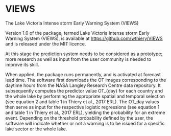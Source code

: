 # VIEWS
The Lake Victoria Intense storm Early Warning System (VIEWS)

Version 1.0 of the package, termed Lake Victoria Intense storm Early Warning System (VIEWS), is available at https://github.com/wthiery/VIEWS and is released under the MIT licence. 

At this stage the prediction system needs to be considered as a prototype; more research as well as input from the user community is needed to improve  its skill. 

When applied, the package runs permanently, and is activated at forecast lead time. The software first downloads the OT images corresponding to the daytime hours from the NASA Langley Research Centre data repository. It subsequently computes the predictor value OT_{day} for each country and the whole lake by performing the appropriate spatial and temporal selection (see equation 2 and table 1 in Thiery et al., 2017 ERL). The OT_day values then serve as input for the respective logistic regressions (see equation 1 and table 1 in Thiery et al., 2017 ERL), yielding the probability for an extreme event. Depending on the threshold probability defined by the user, the software will indicate whether or not a warning is to be issued for a specific lake sector or the whole lake.
